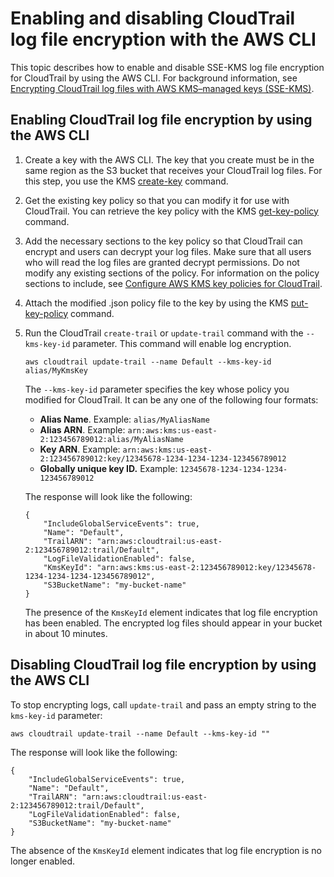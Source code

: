 # Enabling and disabling CloudTrail log file encryption with the AWS CLI<a name="cloudtrail-log-file-encryption-cli"></a>

This topic describes how to enable and disable SSE\-KMS log file encryption for CloudTrail by using the AWS CLI\. For background information, see [Encrypting CloudTrail log files with AWS KMS–managed keys \(SSE\-KMS\)](encrypting-cloudtrail-log-files-with-aws-kms.md)\.

## Enabling CloudTrail log file encryption by using the AWS CLI<a name="cloudtrail-log-file-encryption-cli-enable"></a>

1. Create a key with the AWS CLI\. The key that you create must be in the same region as the S3 bucket that receives your CloudTrail log files\. For this step, you use the KMS [create\-key](https://docs.aws.amazon.com/cli/latest/reference/kms/create-key.html) command\.

1. Get the existing key policy so that you can modify it for use with CloudTrail\. You can retrieve the key policy with the KMS [get\-key\-policy](https://docs.aws.amazon.com/cli/latest/reference/kms/get-key-policy.html) command\. 

1. Add the necessary sections to the key policy so that CloudTrail can encrypt and users can decrypt your log files\. Make sure that all users who will read the log files are granted decrypt permissions\. Do not modify any existing sections of the policy\. For information on the policy sections to include, see [Configure AWS KMS key policies for CloudTrail](create-kms-key-policy-for-cloudtrail.md)\.

1. Attach the modified \.json policy file to the key by using the KMS [put\-key\-policy](https://docs.aws.amazon.com/cli/latest/reference/kms/put-key-policy.html) command\.  

1. Run the CloudTrail `create-trail` or `update-trail` command with the `--kms-key-id` parameter\. This command will enable log encryption\.

   ```
   aws cloudtrail update-trail --name Default --kms-key-id alias/MyKmsKey
   ```

   The `--kms-key-id` parameter specifies the key whose policy you modified for CloudTrail\. It can be any one of the following four formats: 
   + **Alias Name**\. Example: `alias/MyAliasName`
   + **Alias ARN**\. Example: `arn:aws:kms:us-east-2:123456789012:alias/MyAliasName` 
   + **Key ARN**\. Example: `arn:aws:kms:us-east-2:123456789012:key/12345678-1234-1234-1234-123456789012` 
   + **Globally unique key ID\.** Example: `12345678-1234-1234-1234-123456789012` 

   The response will look like the following:

   ```
   {
       "IncludeGlobalServiceEvents": true, 
       "Name": "Default", 
       "TrailARN": "arn:aws:cloudtrail:us-east-2:123456789012:trail/Default", 
       "LogFileValidationEnabled": false,
       "KmsKeyId": "arn:aws:kms:us-east-2:123456789012:key/12345678-1234-1234-1234-123456789012", 
       "S3BucketName": "my-bucket-name"
   }
   ```

   The presence of the `KmsKeyId` element indicates that log file encryption has been enabled\. The encrypted log files should appear in your bucket in about 10 minutes\.

## Disabling CloudTrail log file encryption by using the AWS CLI<a name="cloudtrail-log-file-encryption-cli-disable"></a>

To stop encrypting logs, call `update-trail` and pass an empty string to the `kms-key-id` parameter: 

```
aws cloudtrail update-trail --name Default --kms-key-id ""
```

The response will look like the following:

```
{
    "IncludeGlobalServiceEvents": true, 
    "Name": "Default", 
    "TrailARN": "arn:aws:cloudtrail:us-east-2:123456789012:trail/Default", 
    "LogFileValidationEnabled": false, 
    "S3BucketName": "my-bucket-name"
}
```

The absence of the `KmsKeyId` element indicates that log file encryption is no longer enabled\.